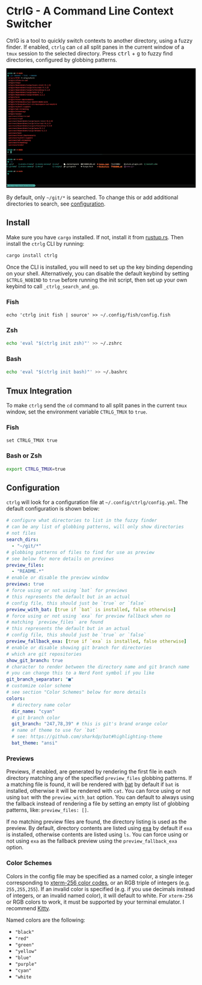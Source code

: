 # CtrlG - A Command Line Context Switcher

CtrlG is a tool to quickly switch contexts to another directory, using a fuzzy finder.
If enabled, `ctrlg` can `cd` all split panes in the current window of a `tmux` session
to the selected directory. Press <kbd>ctrl</kbd> + <kbd>g</kbd> to fuzzy find directories,
configured by globbing patterns.

![demo](https://github.com/mrjones2014/ctrlg/raw/master/demo.gif)

By default, only `~/git/*` is searched. To change this or add additional
directories to search, see [configuration](#configuration).

## Install

Make sure you have `cargo` installed. If not, install it from [rustup.rs](https://rustup.rs).
Then install the `ctrlg` CLI by running:

```sh
cargo install ctrlg
```

Once the CLI is installed, you will need to set up the key binding depending on your shell.
Alternatively, you can disable the default keybind by setting `$CTRLG_NOBIND` to `true`
before running the init script, then set up your own keybind to call `_ctrlg_search_and_go`.

### Fish

```fish
echo 'ctrlg init fish | source' >> ~/.config/fish/config.fish
```

### Zsh

```zsh
echo 'eval "$(ctrlg init zsh)"' >> ~/.zshrc
```

### Bash

```bash
echo 'eval "$(ctrlg init bash)"' >> ~/.bashrc
```

## Tmux Integration

To make `ctrlg` send the `cd` command to all split panes in the current `tmux`
window, set the environment variable `CTRLG_TMUX` to `true`.

### Fish

```fish
set CTRLG_TMUX true
```

### Bash or Zsh

```bash
export CTRLG_TMUX=true
```

## Configuration

`ctrlg` will look for a configuration file at `~/.config/ctrlg/config.yml`. The default
configuration is shown below:

```yaml
# configure what directories to list in the fuzzy finder
# can be any list of globbing patterns, will only show directories
# not files
search_dirs:
  - "~/git/*"
# globbing patterns of files to find for use as preview
# see below for more details on previews
preview_files:
  - "README.*"
# enable or disable the preview window
previews: true
# force using or not using `bat` for previews
# this represents the default but in an actual
# config file, this should just be `true` or `false`
preview_with_bat: [true if `bat` is installed, false otherwise]
# force using or not using `exa` for preview fallback when no
# matching `preview_files` are found
# this represents the default but in an actual
# config file, this should just be `true` or `false`
preview_fallback_exa: [true if `exa` is installed, false otherwise]
# enable or disable showing git branch for directories
# which are git repositories
show_git_branch: true
# character to render between the directory name and git branch name
# you can change this to a Nerd Font symbol if you like
git_branch_separator: "■"
# customize color scheme
# see section "Color Schemes" below for more details
colors:
  # directory name color
  dir_name: "cyan"
  # git branch color
  git_branch: "247,78,39" # this is git's brand orange color
  # name of theme to use for `bat`
  # see: https://github.com/sharkdp/bat#highlighting-theme
  bat_theme: "ansi"
```

### Previews

Previews, if enabled, are generated by rendering the first file in each directory
matching any of the specified `preview_files` globbing patterns. If a matching file
is found, it will be rendered with [bat](https://github.com/sharkdp/bat) by default
if `bat` is installed, otherwise it will be rendered with `cat`. You can force using
or not using `bat` with the `preview_with_bat` option. You can default to always
using the fallback instead of rendering a file by setting an empty list of globbing
patterns, like: `preview_files: []`.

If no matching preview files are found, the directory listing is used as the preview. By
default, directory contents are listed using [exa](https://github.com/ogham/exa) by default
if `exa` is installed, otherwise contents are listed using `ls`. You can force using or not
using `exa` as the fallback preview using the `preview_fallback_exa` option.

### Color Schemes

Colors in the config file may be specified as a named color,
a single integer corresponding to [xterm-256 color codes](https://upload.wikimedia.org/wikipedia/commons/1/15/Xterm_256color_chart.svg),
or an RGB triple of integers (e.g. `255,255,255`). If an invalid color is specified
(e.g. if you use decimals instead of integers, or an invalid named color), it will default to
white. For `xterm-256` or RGB colors to work, it must be supported by your terminal emulator.
I recommend [Kitty](https://sw.kovidgoyal.net/kitty/).

Named colors are the following:

- `"black"`
- `"red"`
- `"green"`
- `"yellow"`
- `"blue"`
- `"purple"`
- `"cyan"`
- `"white`
